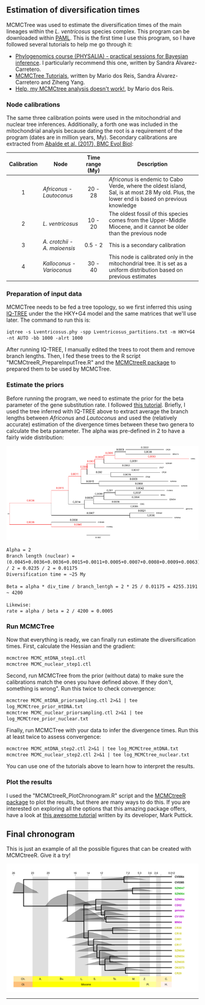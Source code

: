 ## Estimation of diversification times
MCMCTree was used to estimate the diversification times of the main lineages within the *L. ventricosus* species complex. This program can be downloaded within [PAML](http://abacus.gene.ucl.ac.uk/software/paml.html). This is the first time I use this program, so I have followed several tutorials to help me go through it:
<ul>
    <li><a href="https://github.com/sabifo4/BayesianInference_practicals/tree/main/practical_sessions/day2/01_MCMCtree">Phylogenomics course (PHYSALIA) - practical sessions for Bayesian inference</a>. I particularly recommend this one, written by Sandra Álvarez-Carretero.</li>
    <li><a href="http://abacus.gene.ucl.ac.uk/software/MCMCtree.Tutorials.pdf">MCMCTree Tutorials</a>, written by Mario dos Reis, Sandra Álvarez-Carretero and Ziheng Yang.</li>
    <li><a href="https://dosreislab.github.io/2021/03/29/mcmctree-help.html">Help, my MCMCtree analysis doesn't work!</a>, by Mario dos Reis.</li>
</ul>

### Node calibrations
The same three calibration points were used in the mitochondrial and nuclear tree inferences. Additionally, a forth one was included in the mitochondrial analysis because dating the root is a requirement of the program (dates are in million years, My). Secondary calibrations are extracted from [Abalde et al. (2017), BMC Evol Biol](https://bmcecolevol.biomedcentral.com/articles/10.1186/s12862-017-1069-x):

| Calibration | Node | Time range (My) | Description |
|:---:| --- |:---:| --- |
| 1 | *Africonus* - *Lautoconus* | 20 - 28 | *Africonus* is endemic to Cabo Verde, where the oldest island, Sal, is at most 28 My old. Plus, the lower end is based on previous knowledge |
| 2 | *L. ventricosus* | 10 - 20 | The oldest fossil of this species comes from the Upper-Middle Miocene, and it cannot be older than the previous node |
| 3 | *A. crotchii* - *A. maioensis* | 0.5 - 2 | This is a secondary calibration |
| 4 | *Kalloconus* - *Varioconus* | 30 - 40 | This node is calibrated only in the mitochondrial tree. It is set as a uniform distribution based on previous estimates |

### Preparation of input data
MCMCTree needs to be fed a tree topology, so we first inferred this using [IQ-TREE](http://www.iqtree.org/) under the the HKY+G4 model and the same matrices that we'll use later. The command to run this is:

    iqtree -s Lventricosus.phy -spp Lventricosus_partitions.txt -m HKY+G4 -nt AUTO -bb 1000 -alrt 1000

After running IQ-TREE, I manually edited the trees to root them and remove branch lengths. Then, I fed these trees to the R script "MCMCtreeR_PrepareInputTree.R" and the [MCMCtreeR package](https://github.com/PuttickMacroevolution/MCMCtreeR) to prepared them to be used by MCMCTree.

### Estimate the priors
Before running the program, we need to estimate the prior for the beta parameter of the gene substitution rate. I followed [this tutorial](https://github.com/sabifo4/morpho/tree/master/01_model_parameters/carnivoran_mol_data/mit12%2B3). Briefly, I used the tree inferred with IQ-TREE above to extract average the branch lengths between *Africonus* and *Lautoconus* and used the (relatively accurate) estimation of the divergence times between these two genera to calculate the beta parameter. The alpha was pre-defined in 2 to have a fairly wide distribution:

![image](../MCMCtree/Branch_length_estimation.png)

    Alpha = 2
    Branch length (nuclear) = (0.0045+0.0036+0.0036+0.0015+0.0011+0.0005+0.0007+0.0008+0.0009+0.0063) / 2 = 0.0235 / 2 = 0.01175
    Diversification time = ~25 My
    
    Beta = alpha * div_time / branch_lentgh = 2 * 25 / 0.01175 = 4255.3191 ~ 4200
    
    Likewise:
    rate = alpha / beta = 2 / 4200 = 0.0005

### Run MCMCTree
Now that everything is ready, we can finally run estimate the diversification times. First, calculate the Hessian and the gradient:

    mcmctree MCMC_mtDNA_step1.ctl
    mcmctree MCMC_nuclear_step1.ctl

Second, run MCMCTree from the prior (without data) to make sure the calibrations match the ones you have defined above. If they don't, something is wrong". Run this twice to check convergence:

    mcmctree MCMC_mtDNA_priorsampling.ctl 2>&1 | tee log_MCMCtree_prior_mtDNA.txt
    mcmctree MCMC_nuclear_priorsampling.ctl 2>&1 | tee log_MCMCtree_prior_nuclear.txt

Finally, run MCMCTree with your data to infer the divergence times. Run this at least twice to assess convergence:

    mcmctree MCMC_mtDNA_step2.ctl 2>&1 | tee log_MCMCtree_mtDNA.txt
    mcmctree MCMC_nuclear_step2.ctl 2>&1 | tee log_MCMCtree_nuclear.txt

You can use one of the tutorials above to learn how to interpret the results.

### Plot the results
I used the "MCMCtreeR_PlotChronogram.R" script and the [MCMCtreeR package](https://github.com/PuttickMacroevolution/MCMCtreeR) to plot the results, but there are many ways to do this. If you are interested on exploring all the options that this amazing package offers, have a look at [this awesome tutorial](https://github.com/PuttickMacroevolution/MCMCtreeR/blob/master/vignettes/MCMCtree_plot_pdf.pdf) written by its developer, Mark Puttick.

## Final chronogram
This is just an example of all the possible figures that can be created with MCMCtreeR. Give it a try!

![image](../MCMCtree/Lventricosus_nuclear_Chronogram.png)

---
